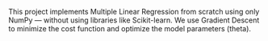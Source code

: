 
This project implements Multiple Linear Regression from scratch using only NumPy — without using libraries like Scikit-learn.
We use Gradient Descent to minimize the cost function and optimize the model parameters (theta).
